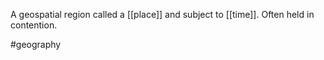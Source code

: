 A geospatial region called a [[place]] and subject to [[time]]. Often held in contention. 

#geography